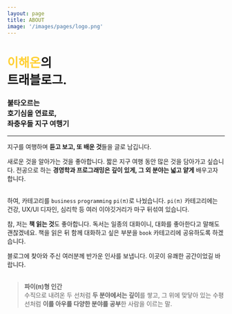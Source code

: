 ```yaml
---
layout: page
title: ABOUT
image: '/images/pages/logo.png'
---
```


# <span style="color:#ffd034">이해온</span>의 <br/> 트래블로그.
### 불타오르는<br/> 호기심을 연료로,<br/> 좌충우돌 지구 여행기

---

지구를 여행하며 **듣고 보고, 또 배운 것**들을 글로 남깁니다. 

새로운 것을 알아가는 것을 좋아합니다. 짧은 지구 여행 동안 많은 것을 담아가고 싶습니다. 전공으로 하는 **경영학과 프로그래밍은 깊이 있게, 그 외 분야는 넓고 얕게** 배우고자 합니다. 

<br/>하여, 카테고리를 `business` `programming` `pi(π)`로 나눴습니다. `pi(π)` 카테고리에는 건강, UX/UI 디자인, 심리학 등 여러 이야깃거리가 마구 뒤섞여 있습니다.

참, 저는 **책 읽는 것**도 좋아합니다. 독서는 일종의 대화이니, 대화를 좋아한다고 말해도 괜찮겠네요. 책을 읽은 뒤 함께 대화하고 싶은 부분을 `book` 카테고리에 공유하도록 하겠습니다.

블로그에 찾아와 주신 여러분께 반가운 인사를 보냅니다.
이곳이 유쾌한 공간이었길 바랍니다.
<br/><br/>

> **파이(π)형 인간** <br/> 수직으로 내려온 두 선처럼 **두 분야에서는 깊이**를 쌓고, 그 위에 맞닿아 있는 수평선처럼 **이를 아우를 다양한 분야를 공부**한 사람을 이르는 말.

